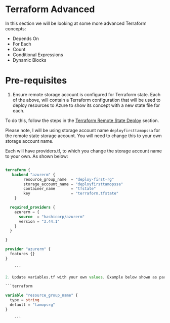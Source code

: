 # Terraform Advanced

In this section we will be looking at some more advanced Terraform concepts:

- Depends On 
- For Each
- Count
- Conditional Expressions
- Dynamic Blocks

# Pre-requisites

1. Ensure remote storage account is configured for Terraform state. Each of the above, will contain a Terraform configuration that will be used to deploy resources to Azure to show its concept with a new state file for each.

To do this, follow the steps in the [Terraform Remote State Deploy](https://github.com/thomast1906/terraform-on-azure/tree/main/2-terraform-state/3-terraform-remote-state-deploy.md) section.

Please note, I will be using storage account name `deployfirsttamopssa` for the remote state storage account. You will need to change this to your own storage account name.

Each will have providers.tf, to which you change the storage account name to your own. As shown below:

```terraform

terraform {
   backend "azurerm" {
        resource_group_name  = "deploy-first-rg"
        storage_account_name = "deployfirsttamopssa"
        container_name       = "tfstate"
        key                  = "terraform.tfstate"
    }

  required_providers {
    azurerm = {
      source  = "hashicorp/azurerm"
      version = "3.44.1"
    }
  }

}

provider "azurerm" {
  features {}
}
    
    ```

2. Update variables.tf with your own values. Example below shown as part of [1-depends-on](https://github.com/thomast1906/terraform-on-azure/tree/main/4-terraform-advanced/1-depends-on/1-depends-on-example/variables.tf)

```terraform

variable "resource_group_name" {
  type = string
  default = "tamopsrg"
}
    
    ```

